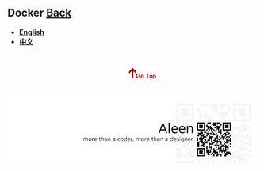 ## Docker	[Back](./../summary.md)

- [**English**](./en.md)
- [**中文**](./zh.md)

<a href="#" style="left:200px;"><img src="./../../pic/gotop.png"></a>
=====
<a href="http://aleen42.github.io/" target="_blank" ><img src="./../../pic/tail.gif"></a>
